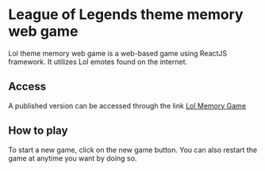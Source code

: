 # League of Legends theme memory web game
Lol theme memory web game is a web-based game using ReactJS framework. It utilizes Lol emotes found on the internet.

## Access
A published version can be accessed through the link [Lol Memory Game]( https://nhanaa.github.io/league-memory-game/) 

## How to play 
To start a new game, click on the new game button. You can also restart the game at anytime you want by doing so. 
